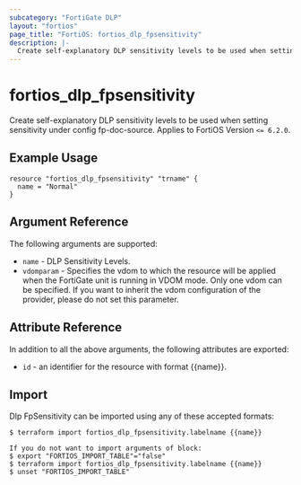 ```yaml
---
subcategory: "FortiGate DLP"
layout: "fortios"
page_title: "FortiOS: fortios_dlp_fpsensitivity"
description: |-
  Create self-explanatory DLP sensitivity levels to be used when setting sensitivity under config fp-doc-source.
---
```


# fortios_dlp_fpsensitivity
Create self-explanatory DLP sensitivity levels to be used when setting sensitivity under config fp-doc-source. Applies to FortiOS Version `<= 6.2.0`.

## Example Usage

```hcl
resource "fortios_dlp_fpsensitivity" "trname" {
  name = "Normal"
}
```

## Argument Reference

The following arguments are supported:

* `name` - DLP Sensitivity Levels.
* `vdomparam` - Specifies the vdom to which the resource will be applied when the FortiGate unit is running in VDOM mode. Only one vdom can be specified. If you want to inherit the vdom configuration of the provider, please do not set this parameter.


## Attribute Reference

In addition to all the above arguments, the following attributes are exported:
* `id` - an identifier for the resource with format {{name}}.

## Import

Dlp FpSensitivity can be imported using any of these accepted formats:
```
$ terraform import fortios_dlp_fpsensitivity.labelname {{name}}

If you do not want to import arguments of block:
$ export "FORTIOS_IMPORT_TABLE"="false"
$ terraform import fortios_dlp_fpsensitivity.labelname {{name}}
$ unset "FORTIOS_IMPORT_TABLE"
```
